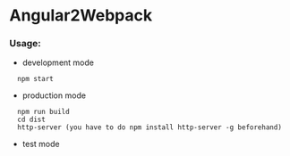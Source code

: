 # Angular2Webpack

### Usage: 
* development mode
```
  npm start
```
* production mode 
```
  npm run build
  cd dist 
  http-server (you have to do npm install http-server -g beforehand)
```

* test mode 
